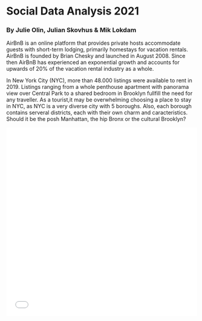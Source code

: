 # Social Data Analysis 2021

### By Julie Olin, Julian Skovhus & Mik Lokdam

AirBnB is an online platform that provides private hosts accommodate guests with short-term lodging, primarily homestays for vacation rentals. AirBnB is founded by Brian Chesky and launched in August 2008. Since then AirBnB has experienced an exponential growth and accounts for upwards of 20% of the vacation rental industry as a whole.

In New York City (NYC), more than 48.000 listings were available to rent in 2019. Listings ranging from a whole penthouse apartment with panorama view over Central Park to a shared bedroom in Brooklyn fullfill the need for any traveller. As a tourist,it may be overwhelming choosing a place to stay in NYC, as NYC is a very diverse city with 5 boroughs. Also, each borough contains serveral districts, each with their own charm and caracteristics. Should it be the posh Manhattan, the hip Bronx or the cultural Brooklyn?



<iframe src="ny_map.html"
    sandbox="allow-same-origin allow-scripts"
    width="100%"
    height="500"
    scrolling="no"
    seamless="seamless"
    frameborder="0">
</iframe>